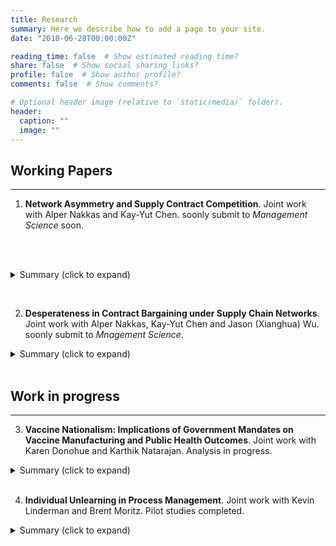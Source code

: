 ```yaml
---
title: Research
summary: Here we describe how to add a page to your site.
date: "2018-06-28T00:00:00Z"

reading_time: false  # Show estimated reading time?
share: false  # Show social sharing links?
profile: false  # Show author profile?
comments: false  # Show comments?

# Optional header image (relative to `static/media/` folder).
header:
  caption: ""
  image: ""
---
```




<article class=article>
<div class="article-container pt-3"><h1></h1>
<div class=article-metadata></div>
</div>
<div class=article-container><div class=article-style>
  
<h2 id=working-papers>Working Papers</h2>
  
<hr><ol><li><strong>Network Asymmetry and Supply Contract Competition</strong>. Joint work with Alper Nakkas and Kay-Yut Chen. soonly submit to <em>Management Science</em> soon.</li></ol>
  
<br><br><details class=abstract><summary markdown=span>Summary (click to expand)</summary>
We build a game-theoretic model to examine supply contract negotiations under competition when retailers have asymmetric supplier bases. We represent the asymmetric supplier bases with a two-retailer-two-supplier network in which one retailer has access to both suppliers and other retailer has access to only one supplier. The retailers first negotiate supply contracts with their suppliers to gain exclusive selling rights and then the retailers who manage to secure a contract with a supplier choose their market prices. The asymmetric structure of supply network together with retailer level competition dynamics determine the contract bargaining incentives of retailers and suppliers. We find that supply chain network asymmetry can lead to a retail monopoly when the suppliers' products are sufficiently substitutable. Further, if the substitutability level continues to rise, the retailer with larger supplier base gain benefits in contract agreement through negotiations. We also show that total industry profits can be higher under asymmetric network structure as compared to that under complete network structure. Overall, our research suggests that the supply chain network structure can fundamentally impact firms' contracting behaviors, and thus, needs to be considered to better reflect the reality of contractual negotiation under competition.</details>

<br><ol start=2><li><strong>Desperateness in Contract Bargaining under Supply Chain Networks</strong>. Joint work with Alper Nakkas, Kay-Yut Chen and Jason (Xianghua) Wu. soonly submit to <em>Mnagement Science</em>.</li></ol>

<details class=abstract><summary markdown=span>Summary (click to expand)</summary>
This paper theoretically and behaviorally studies contract bargaining in two-sided supply chain networks where retailers on the demand side purchase products from suppliers on the supply side. The retailers may have heterogeneous market valuations on the products ordered from the supply partner. In such a supply chain network, a retailer and a supplier must have a business relationship or "link" to bargain and trade with each other. However, a firm on one side of the supply chain network might not have a business relationship with every firm on the other side. Our experimental data suggest systematic deviations from the theoretical benchmark and reveal behavioral regularities on contracting behaviors. In particular, we show that players who link with more (or less) potential partners and/or who have more (or less) perceived values tend to earn more (or less) than expectation in games. We develop a new behavioral theory, referred to as \textit{desperateness theory}, which explains and predicts the contract bargaining behaviors in two-sided supply chain networks. We demonstrate that firm(s) who link with less potential partner or who have less perceived values in the networks are more desperate of making contract agreement, and thus need to "sacrifice" part of the contract bargaining payoffs when bargaining with the corresponding "advantageous" firm(s). We also find evidence that the higher the total desperateness within the supply chain network, the lower the total supply chain profit.</details><br>

<h2 id=work-in-progress>Work in progress</h2>

<hr><ol start=3><li><strong>Vaccine Nationalism: Implications of Government Mandates on Vaccine Manufacturing and Public Health Outcomes</strong>. Joint work with Karen Donohue and Karthik Natarajan. Analysis in progress.</li></ol><details class=abstract><summary markdown=span>Summary (click to expand)</summary>
The COVID-19 pandemic has created unprecedented pressure on healthcare supply chains. Due to the limited supply of critical products such as PPEs and drugs, several national governments have implemented policies to limit the exporting of such products. As the success of combating the pandemic hinges on the availability of vaccines, there are growing concerns that governments might take similar measures to prioritize supplying vaccines to their own citizens, a phenomenon dubbed by the media as "vaccine nationalism." Against this backdrop, we investigate potential implications of such government mandates on vaccine manufacturers' capacity investment decisions and the associated public health outcomes. Our analysis shows that these mandates do not necessarily result in the intended consequences of increasing the local availability of vaccine doses. In some situations, the policies may actually induce the manufacturer to diversify production to another country. Also, the local, and sometimes even total, capacities may decrease if the capacity investment cost is high. We further study how the associated changes in capacity investments may influence public health outcomes and what behavioral factors may influence decision-makers' choices.</details><br><ol start=4><li><strong>Individual Unlearning in Process Management</strong>. Joint work with Kevin Linderman and Brent Moritz. Pilot studies completed.</li></ol><details class=abstract><summary markdown=span>Summary (click to expand)</summary>
Process management requires organizations to learn and adapt to new routines. While prior research primarily adopts an organizational learning perspective to study process and knowledge management, the "unlearning" procedure attracts more and more attention in recent years. This intentional effort in discarding old knowledge in order to embrace new knowledge is even considered a source of dynamic capability that organizations can leverage on. Although prior literature on organizational learning and change management has recognized individuals' role in shaping organizational level outcomes, there is relatively little research on how individual unlearning might contribute to firms' process improvement initiatives. Our study adopts an experimental approach to address this gap and develop a better understanding of the microfoundations of organizational unlearning in process management. We examine what kind of informational cues might help promote the unlearning process and improve learning outcomes and explore whether important individual characteristics, such as personality, influence different cues' efficacy. Preliminary data shows that different individuals may be susceptible to different cues and that there might be potential benefits of tailoring different cues to individuals with different characteristics.</details><p></p></div></div></article>

